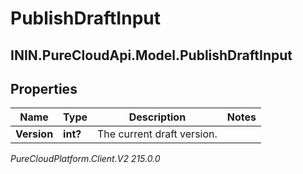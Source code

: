 # PublishDraftInput

## ININ.PureCloudApi.Model.PublishDraftInput

## Properties

|Name | Type | Description | Notes|
|------------ | ------------- | ------------- | -------------|
| **Version** | **int?** | The current draft version. | |



_PureCloudPlatform.Client.V2 215.0.0_
